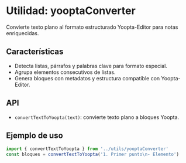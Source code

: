 # Utilidad: yooptaConverter

Convierte texto plano al formato estructurado Yoopta-Editor para notas enriquecidas.

## Características
- Detecta listas, párrafos y palabras clave para formato especial.
- Agrupa elementos consecutivos de listas.
- Genera bloques con metadatos y estructura compatible con Yoopta-Editor.

## API
- `convertTextToYoopta(text)`: convierte texto plano a bloques Yoopta.

## Ejemplo de uso
```js
import { convertTextToYoopta } from '../utils/yooptaConverter'
const bloques = convertTextToYoopta('1. Primer punto\n- Elemento')
```
